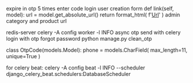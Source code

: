 expire in otp
5 times enter code
login
user creation form
    def link(self, model):
        url = model.get_absolute_url()
        return format_html(
            f'<a target="_blank" href="{url}">Url</a>'
        )
admin category and product url

redis-server
celery -A config worker -l INFO
async otp send with celery
login with otp
forgot password
python manage.py clean_otp


class OtpCode(models.Model):
    phone = models.CharField(
        max_length=11,
        unique=True
    )

for celery beat:
celery -A config beat -l INFO --scheduler django_celery_beat.schedulers:DatabaseScheduler
